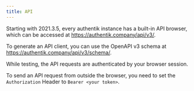 ```yaml
---
title: API
---
```


Starting with 2021.3.5, every authentik instance has a built-in API browser, which can be accessed at https://authentik.company/api/v3/.

To generate an API client, you can use the OpenAPI v3 schema at https://authentik.company/api/v3/schema/.

While testing, the API requests are authenticated by your browser session.

To send an API request from outside the browser, you need to set the `Authorization` Header to `Bearer <your token>`.
